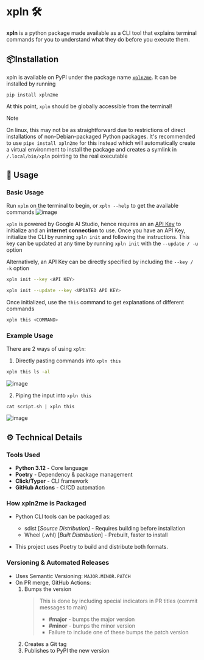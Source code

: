 # xpln 🛠️
**xpln** is a python package made available as a CLI tool that explains terminal commands for you to understand what they do before you execute them.

## 📦Installation
xpln is available on PyPI under the package name [`xpln2me`](https://pypi.org/project/xpln2me/). It can be installed by running
```
pip install xpln2me
``` 
At this point, `xpln` should be globally accessible from the terminal!

> [!NOTE]
> On linux, this may not be as straightforward due to restrictions of direct installations of non-Debian-packaged Python packages.
> It's recommended to use `pipx install xpln2me` for this instead which will automatically create a virtual environment to install the package and creates a symlink in `/.local/bin/xpln` pointing to the real executable

## 📌 Usage
### Basic Usage
Run `xpln` on the terminal to begin, or `xpln --help` to get the available commands
![image](https://github.com/user-attachments/assets/14c04108-624d-487d-beec-9ad3eae79863)

`xpln` is powered by Google AI Studio, hence requires an an [API Key](https://aistudio.google.com/apikey) to initialize and an **internet connection** to use.
Once you have an API Key, initialize the CLI by running `xpln init` and following the instructions.
This key can be updated at any time by running `xpln init` with the  `--update / -u` option

Alternatively, an API Key can be directly specified by including the `--key / -k` option
```sh
xpln init --key <API KEY>
```
```sh
xpln init --update --key <UPDATED API KEY>
```
Once initialized, use the `this` command to get explanations of different commands
```sh
xpln this <COMMAND>
```
### Example Usage
There are 2 ways of using `xpln`:
1. Directly pasting commands into `xpln this`
```sh
xpln this ls -al
```
![image](https://github.com/user-attachments/assets/06f13f54-33d3-4b5d-a145-0c1f6b776731)

2. Piping the input into `xpln this`
```
cat script.sh | xpln this
```
![image](https://github.com/user-attachments/assets/95441a13-5234-46f8-b3d7-c4d3783e3ada)


## ⚙️ Technical Details
### Tools Used
- **Python 3.12** - Core language
- **Poetry** - Dependency & package management
- **Click/Typer** - CLI framework
- **GitHub Actions** - CI/CD automation

### How xpln2me is Packaged
- Python CLI tools can be packaged as:

    - sdist [_Source Distribution]_ - Requires building before installation
    - Wheel (.whl) [_Built Distribution_] - Prebuilt, faster to install

- This project uses Poetry to build and distribute both formats.

### Versioning & Automated Releases
- Uses Semantic Versioning: `MAJOR.MINOR.PATCH`
- On PR merge, GitHub Actions:
    1. Bumps the version
        > This is done by including special indicators in PR titles (commit messages to main)
        > - **#major** - bumps the major version
        > - **#minor** - bumps the minor version
        > - Failure to include one of these bumps the patch version
    2. Creates a Git tag
    3. Publishes to PyPI the new version
